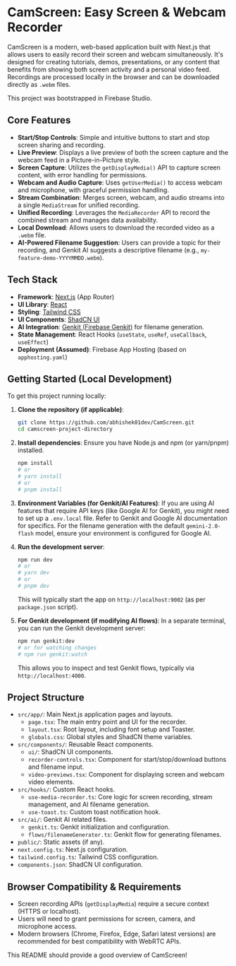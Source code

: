 # CamScreen: Easy Screen & Webcam Recorder

CamScreen is a modern, web-based application built with Next.js that allows users to easily record their screen and webcam simultaneously. It's designed for creating tutorials, demos, presentations, or any content that benefits from showing both screen activity and a personal video feed. Recordings are processed locally in the browser and can be downloaded directly as `.webm` files.

This project was bootstrapped in Firebase Studio.

## Core Features

- **Start/Stop Controls**: Simple and intuitive buttons to start and stop screen sharing and recording.
- **Live Preview**: Displays a live preview of both the screen capture and the webcam feed in a Picture-in-Picture style.
- **Screen Capture**: Utilizes the `getDisplayMedia()` API to capture screen content, with error handling for permissions.
- **Webcam and Audio Capture**: Uses `getUserMedia()` to access webcam and microphone, with graceful permission handling.
- **Stream Combination**: Merges screen, webcam, and audio streams into a single `MediaStream` for unified recording.
- **Unified Recording**: Leverages the `MediaRecorder` API to record the combined stream and manages data availability.
- **Local Download**: Allows users to download the recorded video as a `.webm` file.
- **AI-Powered Filename Suggestion**: Users can provide a topic for their recording, and Genkit AI suggests a descriptive filename (e.g., `my-feature-demo-YYYYMMDD.webm`).

## Tech Stack

- **Framework**: [Next.js](https://nextjs.org/) (App Router)
- **UI Library**: [React](https://react.dev/)
- **Styling**: [Tailwind CSS](https://tailwindcss.com/)
- **UI Components**: [ShadCN UI](https://ui.shadcn.com/)
- **AI Integration**: [Genkit (Firebase Genkit)](https://firebase.google.com/docs/genkit) for filename generation.
- **State Management**: React Hooks (`useState`, `useRef`, `useCallback`, `useEffect`)
- **Deployment (Assumed)**: Firebase App Hosting (based on `apphosting.yaml`)

## Getting Started (Local Development)

To get this project running locally:

1.  **Clone the repository (if applicable)**:

    ```bash
    git clone https://github.com/abhishek01dev/CamScreen.git
    cd camscreen-project-directory
    ```

2.  **Install dependencies**:
    Ensure you have Node.js and npm (or yarn/pnpm) installed.

    ```bash
    npm install
    # or
    # yarn install
    # or
    # pnpm install
    ```

3.  **Environment Variables (for Genkit/AI Features)**:
    If you are using AI features that require API keys (like Google AI for Genkit), you might need to set up a `.env.local` file. Refer to Genkit and Google AI documentation for specifics. For the filename generation with the default `gemini-2.0-flash` model, ensure your environment is configured for Google AI.

4.  **Run the development server**:

    ```bash
    npm run dev
    # or
    # yarn dev
    # or
    # pnpm dev
    ```

    This will typically start the app on `http://localhost:9002` (as per `package.json` script).

5.  **For Genkit development (if modifying AI flows)**:
    In a separate terminal, you can run the Genkit development server:
    ```bash
    npm run genkit:dev
    # or for watching changes
    # npm run genkit:watch
    ```
    This allows you to inspect and test Genkit flows, typically via `http://localhost:4000`.

## Project Structure

- `src/app/`: Main Next.js application pages and layouts.
  - `page.tsx`: The main entry point and UI for the recorder.
  - `layout.tsx`: Root layout, including font setup and Toaster.
  - `globals.css`: Global styles and ShadCN theme variables.
- `src/components/`: Reusable React components.
  - `ui/`: ShadCN UI components.
  - `recorder-controls.tsx`: Component for start/stop/download buttons and filename input.
  - `video-previews.tsx`: Component for displaying screen and webcam video elements.
- `src/hooks/`: Custom React hooks.
  - `use-media-recorder.ts`: Core logic for screen recording, stream management, and AI filename generation.
  - `use-toast.ts`: Custom toast notification hook.
- `src/ai/`: Genkit AI related files.
  - `genkit.ts`: Genkit initialization and configuration.
  - `flows/filenameGenerator.ts`: Genkit flow for generating filenames.
- `public/`: Static assets (if any).
- `next.config.ts`: Next.js configuration.
- `tailwind.config.ts`: Tailwind CSS configuration.
- `components.json`: ShadCN UI configuration.

## Browser Compatibility & Requirements

- Screen recording APIs (`getDisplayMedia`) require a secure context (HTTPS or localhost).
- Users will need to grant permissions for screen, camera, and microphone access.
- Modern browsers (Chrome, Firefox, Edge, Safari latest versions) are recommended for best compatibility with WebRTC APIs.

This README should provide a good overview of CamScreen!
